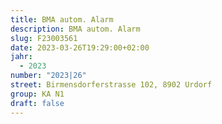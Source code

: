 ```yaml
---
title: BMA autom. Alarm
description: BMA autom. Alarm
slug: F23003561
date: 2023-03-26T19:29:00+02:00
jahr:
  - 2023
number: "2023|26"
street: Birmensdorferstrasse 102, 8902 Urdorf
group: KA N1
draft: false
---
```

